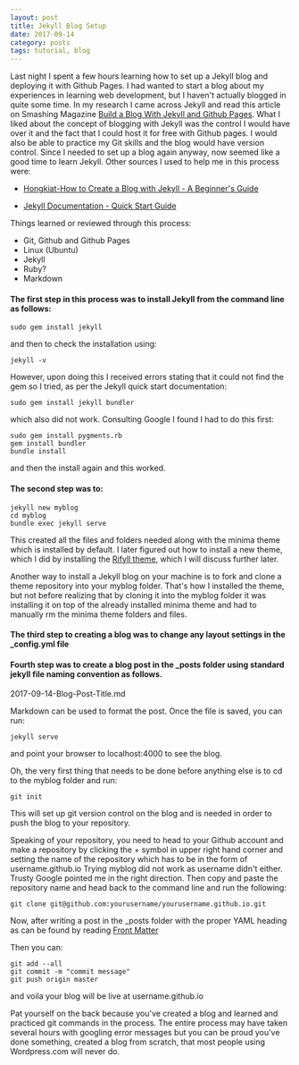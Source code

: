 ```yaml
---
layout: post
title: Jekyll Blog Setup
date: 2017-09-14
category: posts
tags: tutorial, blog
---
```


Last night I spent a few hours learning how to set up a Jekyll blog and deploying it with Github Pages. I had wanted to start a blog about my experiences in learning web development, but I haven't actually blogged in quite some time. In my research I came across Jekyll and read this article on Smashing Magazine [Build a Blog With Jekyll and Github Pages](https://www.smashingmagazine.com/2014/08/build-blog-jekyll-github-pages/). What I liked about the concept of blogging with Jekyll was the control I would have over it and the fact that I could host it for free with Github pages. I would also be able to practice my Git skills and the blog would have version control. Since I needed to set up a blog again anyway, now seemed like a good time to learn Jekyll. Other sources I used to help me in this process were: 

<!--more-->

* [Hongkiat-How to Create a Blog with Jekyll - A Beginner's Guide](http://www.hongkiat.com/blog/blog-with-jekyll/)

* [Jekyll Documentation - Quick Start Guide](https://jekyllrb.com/docs/quickstart/)

Things learned or reviewed through this process:

* Git, Github and Github Pages
* Linux (Ubuntu)
* Jekyll
* Ruby?
* Markdown

#### The first step in this process was to install Jekyll from the command line as follows: 

```
sudo gem install jekyll

```

and then to check the installation using:

```
jekyll -v

```

However, upon doing this I received errors stating that it could not find the gem so I tried, as per the Jekyll quick start documentation:

```
sudo gem install jekyll bundler

```

which also did not work. Consulting Google I found I had to do this first:

```
sudo gem install pygments.rb
gem install bundler
bundle install

```

and then the install again and this worked. 

#### The second step was to: 

```
jekyll new myblog
cd myblog
bundle exec jekyll serve

```

This created all the files and folders needed along with the minima theme which is installed by default. I later figured out how to install a new theme, which I did by installing the [Rifyll theme](https://github.com/itsrifat/rifyll), which I will discuss further later. 

Another way to install a Jekyll blog on your machine is to fork and clone a theme repository into your myblog folder. That's how I installed the theme, but not before realizing that by cloning it into the myblog folder it was installing it on top of the already installed minima theme and had to manually rm the minima theme folders and files. 

#### The third step to creating a blog was to change any layout settings in the _config.yml file 

#### Fourth step was to create a blog post in the _posts folder using standard jekyll file naming convention as follows. 

2017-09-14-Blog-Post-Title.md

Markdown can be used to format the post. Once the file is saved, you can run:

```
jekyll serve

```

and point your browser to localhost:4000 to see the blog. 

Oh, the very first thing that needs to be done before anything else is to cd to the myblog folder and run:

```
git init

```

This will set up git version control on the blog and is needed in order to push the blog to your repository. 

Speaking of your repository, you need to head to your Github account and make a repository by clicking the + symbol in upper right hand corner and setting the name of the repository which has to be in the form of username.github.io Trying myblog did not work as username didn't either. Trusty Google pointed me in the right direction. Then copy and paste the repository name and head back to the command line and run the following:

```
git clone git@github.com:yourusername/yourusername.github.io.git

```

Now, after writing a post in the _posts folder with the proper YAML heading as can be found by reading [Front Matter](https://jekyllrb.com/docs/frontmatter/)

Then you can:

```
git add --all
git commit -m "commit message"
git push origin master

```

and voila your blog will be live at username.github.io

Pat yourself on the back because you've created a blog and learned and practiced git commands in the process. The entire process may have taken several hours with googling error messages but you can be proud you've done something, created a blog from scratch, that most people using Wordpress.com will never do. 
 
